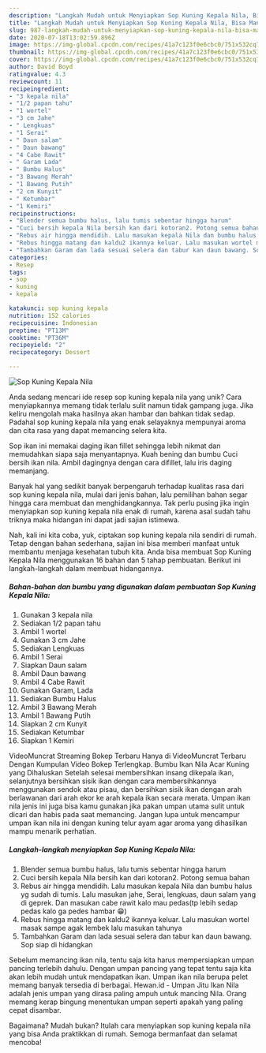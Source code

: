 ```yaml
---
description: "Langkah Mudah untuk Menyiapkan Sop Kuning Kepala Nila, Bisa Manjain Lidah"
title: "Langkah Mudah untuk Menyiapkan Sop Kuning Kepala Nila, Bisa Manjain Lidah"
slug: 987-langkah-mudah-untuk-menyiapkan-sop-kuning-kepala-nila-bisa-manjain-lidah
date: 2020-07-18T13:02:59.896Z
image: https://img-global.cpcdn.com/recipes/41a7c123f0e6cbc0/751x532cq70/sop-kuning-kepala-nila-foto-resep-utama.jpg
thumbnail: https://img-global.cpcdn.com/recipes/41a7c123f0e6cbc0/751x532cq70/sop-kuning-kepala-nila-foto-resep-utama.jpg
cover: https://img-global.cpcdn.com/recipes/41a7c123f0e6cbc0/751x532cq70/sop-kuning-kepala-nila-foto-resep-utama.jpg
author: David Boyd
ratingvalue: 4.3
reviewcount: 11
recipeingredient:
- "3 kepala nila"
- "1/2 papan tahu"
- "1 wortel"
- "3 cm Jahe"
- " Lengkuas"
- "1 Serai"
- " Daun salam"
- " Daun bawang"
- "4 Cabe Rawit"
- " Garam Lada"
- " Bumbu Halus"
- "3 Bawang Merah"
- "1 Bawang Putih"
- "2 cm Kunyit"
- " Ketumbar"
- "1 Kemiri"
recipeinstructions:
- "Blender semua bumbu halus, lalu tumis sebentar hingga harum"
- "Cuci bersih kepala Nila bersih kan dari kotoran2. Potong semua bahan"
- "Rebus air hingga mendidih. Lalu masukan kepala Nila dan bumbu halus yg sudah di tumis. Lalu masukan jahe, Serai, lengkuas, daun salam yang di geprek. Dan masukan cabe rawit kalo mau pedas(tp lebih sedap pedas kalo ga pedes hambar 😁)"
- "Rebus hingga matang dan kaldu2 ikannya keluar. Lalu masukan wortel masak sampe agak lembek lalu masukan tahunya"
- "Tambahkan Garam dan lada sesuai selera dan tabur kan daun bawang. Sop siap di hidangkan"
categories:
- Resep
tags:
- sop
- kuning
- kepala

katakunci: sop kuning kepala 
nutrition: 152 calories
recipecuisine: Indonesian
preptime: "PT13M"
cooktime: "PT36M"
recipeyield: "2"
recipecategory: Dessert

---
```



![Sop Kuning Kepala Nila](https://img-global.cpcdn.com/recipes/41a7c123f0e6cbc0/751x532cq70/sop-kuning-kepala-nila-foto-resep-utama.jpg)

Anda sedang mencari ide resep sop kuning kepala nila yang unik? Cara menyiapkannya memang tidak terlalu sulit namun tidak gampang juga. Jika keliru mengolah maka hasilnya akan hambar dan bahkan tidak sedap. Padahal sop kuning kepala nila yang enak selayaknya mempunyai aroma dan cita rasa yang dapat memancing selera kita.

Sop ikan ini memakai daging ikan fillet sehingga lebih nikmat dan memudahkan siapa saja menyantapnya. Kuah bening dan bumbu Cuci bersih ikan nila. Ambil dagingnya dengan cara difillet, lalu iris daging memanjang.

Banyak hal yang sedikit banyak berpengaruh terhadap kualitas rasa dari sop kuning kepala nila, mulai dari jenis bahan, lalu pemilihan bahan segar hingga cara membuat dan menghidangkannya. Tak perlu pusing jika ingin menyiapkan sop kuning kepala nila enak di rumah, karena asal sudah tahu triknya maka hidangan ini dapat jadi sajian istimewa.


Nah, kali ini kita coba, yuk, ciptakan sop kuning kepala nila sendiri di rumah. Tetap dengan bahan sederhana, sajian ini bisa memberi manfaat untuk membantu menjaga kesehatan tubuh kita. Anda bisa membuat Sop Kuning Kepala Nila menggunakan 16 bahan dan 5 tahap pembuatan. Berikut ini langkah-langkah dalam membuat hidangannya.

<!--inarticleads1-->

##### Bahan-bahan dan bumbu yang digunakan dalam pembuatan Sop Kuning Kepala Nila:

1. Gunakan 3 kepala nila
1. Sediakan 1/2 papan tahu
1. Ambil 1 wortel
1. Gunakan 3 cm Jahe
1. Sediakan  Lengkuas
1. Ambil 1 Serai
1. Siapkan  Daun salam
1. Ambil  Daun bawang
1. Ambil 4 Cabe Rawit
1. Gunakan  Garam, Lada
1. Sediakan  Bumbu Halus
1. Ambil 3 Bawang Merah
1. Ambil 1 Bawang Putih
1. Siapkan 2 cm Kunyit
1. Sediakan  Ketumbar
1. Siapkan 1 Kemiri


VideoMuncrat Streaming Bokep Terbaru Hanya di VideoMuncrat Terbaru Dengan Kumpulan Video Bokep Terlengkap. Bumbu Ikan Nila Acar Kuning yang Dihaluskan Setelah selesai membersihkan insang dikepala ikan, selanjutnya bersihkan sisik ikan dengan cara membersihkannya menggunakan sendok atau pisau, dan bersihkan sisik ikan dengan arah berlawanan dari arah ekor ke arah kepala ikan secara merata. Umpan ikan nila jenis ini juga bisa kamu gunakan jika pakan umpan utama sulit untuk dicari dan habis pada saat memancing. Jangan lupa untuk mencampur umpan ikan nila ini dengan kuning telur ayam agar aroma yang dihasilkan mampu menarik perhatian. 

<!--inarticleads2-->

##### Langkah-langkah menyiapkan Sop Kuning Kepala Nila:

1. Blender semua bumbu halus, lalu tumis sebentar hingga harum
1. Cuci bersih kepala Nila bersih kan dari kotoran2. Potong semua bahan
1. Rebus air hingga mendidih. Lalu masukan kepala Nila dan bumbu halus yg sudah di tumis. Lalu masukan jahe, Serai, lengkuas, daun salam yang di geprek. Dan masukan cabe rawit kalo mau pedas(tp lebih sedap pedas kalo ga pedes hambar 😁)
1. Rebus hingga matang dan kaldu2 ikannya keluar. Lalu masukan wortel masak sampe agak lembek lalu masukan tahunya
1. Tambahkan Garam dan lada sesuai selera dan tabur kan daun bawang. Sop siap di hidangkan


Sebelum memancing ikan nila, tentu saja kita harus mempersiapkan umpan pancing terlebih dahulu. Dengan umpan pancing yang tepat tentu saja kita akan lebih mudah untuk mendapatkan ikan. Umpan ikan nila berupa pelet memang banyak tersedia di berbagai. Hewan.id - Umpan Jitu Ikan Nila adalah jenis umpan yang dirasa paling ampuh untuk mancing Nila. Orang memang kerap bingung menentukan umpan seperti apakah yang paling cepat disambar. 

Bagaimana? Mudah bukan? Itulah cara menyiapkan sop kuning kepala nila yang bisa Anda praktikkan di rumah. Semoga bermanfaat dan selamat mencoba!
